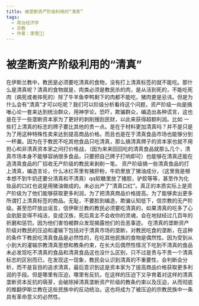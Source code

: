 ```yaml
---
title: 被垄断资产阶级利用的“清真”
tags:
  - 政治经济学
  - 宗教
  - 作者：落雪੭゙
---
```


# 被垄断资产阶级利用的“清真”

在伊斯兰教中，教民是必须要吃清真的食物，没有打上清真标签的就不能吃。那什么是清真呢？清真的食物就是，肉类必须是教民杀的肉，是从活到死的，不能吃死肉（病死或者摔死的）除了牛羊鱼李鸭剩下的肉都不能吃，猪肉更是忌讳。但是为什么会有“清真”才可以吃呢？我们可以阶级分析看待这个问题，资产阶级一向是搞唯心论一套来达到统治群众，用神学论，恐吓，欺骗群众，编造出各种谎言，这也是在于一些垄断资本家为了更好的剥削搜刮民财，以此来获得超额利润。比如 一些打上清真的标志的牌子要比其他的贵一点。是在于材料更加清真吗？并不是只是为了用这种特殊性卖来达到提高商品价格。而且也是在于清真食品市场也能够分到一杯羹。因为在于教民不吃其他食品只吃清真，那么搞清真牌子的资本家也就不用担心和非清真资本家之间打价格战，（因为来来回回吃的清真食品就那么几个，清真市场本身不能够容纳很多食品，只要把自己牌子打响即可）也能够在清真还能在造清真食品的厂招收无产阶级的教民来剥削一笔。
资产阶级搞一些清真食品的打上清真，编造言论，什么冰红茶里有猪肝粉，牛奶里放了猪油成分，（这里我是根本想不到牛奶还要分清真和不清真）qq软糖里放了猪胶，驴胶等等，甚至作为化妆品的口红也说是用猪油做成的。未必出产了“清真口红”。真正的本质实际上是资产阶级为了他们能够获取更多利润，为了把清真商品价格提高。为了能够卖出更多所谓打上清真标签的商品。无耻，不要脸到编造，欺骗认知低下，信宗教的无产阶级。甚至恐吓放出谣言，信伊斯兰教的教民必须要吃清真的，如果清真的吃多了心会肮脏变得不纯洁，变成汉族，死后真主不会收你的灵魂，会在地狱经过几百年的折磨和惩罚。因为他们害怕被群众发现揭露他们的丑恶事迹。
在清真的垄断资产阶级对教民的压迫和灌输下包括对于清真市场的垄断，对教民吃食的垄断，在这种的条件下教民吃清真食品是必然性的，在吃其他民族的食物是偶然性。因为受到从小到大的灌输宗教清真思想和教条约束，在长大后偶然性情况下吃到不清真的食品未必发现吃不清真的食品和清真食品这也没什么区别，只不过是贵与不贵一个清真标志的区别而已，在发现这一现象，教民会认识到清真的不重要性，会判断会分析，而不是盲目的追求清真，最后意识到这是资本家为了提高商品价格获取更多利润的手段。但是哪里有压迫，哪里有反抗，在这样的压迫下又孕育着对这样的清真垄断资本反抗的萌芽，会破除掉清真垄断资产阶级的教条约束以及压迫，从而彻底的推翻伊斯兰教在这些民族中的反动统治。这也将成为了被压迫的宗教民族中一条具有革命意义的必然性。
